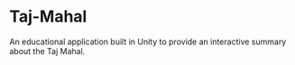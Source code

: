# Taj-Mahal
 An educational application built in Unity to provide an interactive summary about the Taj Mahal.
